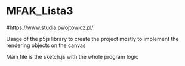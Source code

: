 # MFAK_Lista3
#https://www.studia.pwojtowicz.pl/

Usage of the p5js library to create the project
mostly to implement the rendering objects on the canvas

Main file is the sketch.js with the whole program logic
